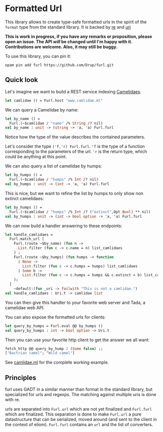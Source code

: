 # Formatted Url

This library allows to create type-safe formatted urls in the spirit of the
`format` type from the standard library. It is backed by [re][re] and [uri][uri]

[re]: https://github.com/ocaml/ocaml-re
[uri]: https://github.com/mirage/ocaml-uri

**This is work in progress, if you have any remarks or proposition, please open an issue. The API _will_ be changed until I'm happy with it. Contributions are welcome. Also, it may still be buggy.**

To use this library, you can pin it:
```
opam pin add furl https://github.com/Drup/furl.git
```

## Quick look

Let's imagine we want to build a REST service indexing [Camelidaes](https://species.wikimedia.org/wiki/Camelidae).

```ocaml
let camlidae () = Furl.host "www.camlidae.ml"
```

We can query a Camelidae by name:
```ocaml
let by_name () =
  Furl.(~$camlidae / "name" /% String /? nil)
val by_name : unit -> (string -> 'a, 'a) Furl.furl
```

Notice how the type of the value describes the contained parameters.

Let's consider the type `('f,'r) Furl.furl`. `'f` is the type of a function
corresponding to the parameters of the url. `'r` is the return type, which could be anything at this point.

We can also query a list of camelidae by humps:
```ocaml
let by_humps () =
  Furl.(~$camlidae / "humps" /% Int /? nil)
val by_humps : unit -> (int -> 'a, 'a) Furl.furl
```

This is nice, but we want to refine the list by humps to only show non extinct camelidaes:
```ocaml
let by_humps () =
  Furl.(~$camlidae / "humps" /% Int /? ("extinct",Opt Bool) ** nil)
val by_humps : unit -> (int -> bool option -> 'a, 'a) Furl.furl
```

We can now build a handler answering to these endpoints:

```ocaml
let handle_camlidaes =
  Furl.match_url [
    Furl.(route ~$by_name) (fun n ->
      List.filter (fun c -> c.name = n) list_camlidaes
    ) ;
    Furl.(route ~$by_humps) (fun humps -> function
      | None ->
        List.filter (fun c -> c.humps = humps) list_camlidaes
      | Some b ->
        List.filter (fun c -> c.humps = humps && c.extinct = b) list_camlidaes
    );
  ]
    ~default:(fun _uri -> failwith "This is not a camlidae.")
val handle_camlidaes : Uri.t -> camlidae list
```

You can then give this handler to your favorite web server and Tada, a camelidae web API.

You can also expose the formatted urls for clients:
```ocaml
let query_by_humps = Furl.eval @@ by_humps ()
val query_by_humps : int -> bool option -> Uri.t
```

Then you can use your favorite http client to get the answer we all want:
```ocaml
fetch_http @@ query_by_hump 2 (Some false) ;;
["Bactrian camel"; "Wild camel"]
```

See [camlidae.ml](test/camlidae.ml) for the complete working example.

## Principles

furl uses GADT in a similar manner than format in the standard library, but specialized for urls and regexps. The matching against multiple uris is done with re.

urls are separated into `Furl.url` which are not yet finalized and `Furl.furl` which are finalized. This separation is done to make `Furl.url` a pure datastructure that can be serialized, moved around (and sent to the client in the context of eliom). `Furl.furl` contains an `url` and the list of converters.

